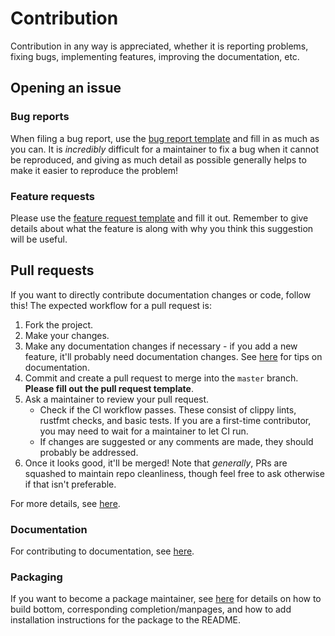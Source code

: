 # Contribution

Contribution in any way is appreciated, whether it is reporting problems, fixing bugs, implementing features, improving the documentation, etc.

## Opening an issue

### Bug reports

When filing a bug report, use the [bug report template](https://github.com/ClementTsang/bottom/issues/new?assignees=&labels=bug&template=bug_report.yml&title=%5BBug%5D+)
and fill in as much as you can. It is _incredibly_ difficult for a maintainer to fix a bug when it cannot be reproduced,
and giving as much detail as possible generally helps to make it easier to reproduce the problem!

### Feature requests

Please use the [feature request template](https://github.com/ClementTsang/bottom/issues/new?assignees=&labels=feature&template=feature_request.yml&title=%5BFeature%5D+) and fill it out.
Remember to give details about what the feature is along with why you think this suggestion will be useful.

## Pull requests

If you want to directly contribute documentation changes or code, follow this! The expected workflow for a pull request is:

1. Fork the project.
2. Make your changes.
3. Make any documentation changes if necessary - if you add a new feature, it'll probably need documentation changes. See [here](https://clementtsang.github.io/bottom/nightly/contribution/documentation/) for tips on documentation.
4. Commit and create a pull request to merge into the `master` branch. **Please fill out the pull request template**.
5. Ask a maintainer to review your pull request.
   - Check if the CI workflow passes. These consist of clippy lints, rustfmt checks, and basic tests. If you are a
     first-time contributor, you may need to wait for a maintainer to let CI run.
   - If changes are suggested or any comments are made, they should probably be addressed.
6. Once it looks good, it'll be merged! Note that _generally_, PRs are squashed to maintain repo cleanliness, though
   feel free to ask otherwise if that isn't preferable.

For more details, see [here](https://clementtsang.github.io/bottom/nightly/contribution/issues-and-pull-requests/).

### Documentation

For contributing to documentation, see [here](https://clementtsang.github.io/bottom/nightly/contribution/documentation/).

### Packaging

If you want to become a package maintainer, see [here](https://clementtsang.github.io/bottom/nightly/contribution/packaging-and-distribution/)
for details on how to build bottom, corresponding completion/manpages, and how to add installation instructions for the package to the README.
